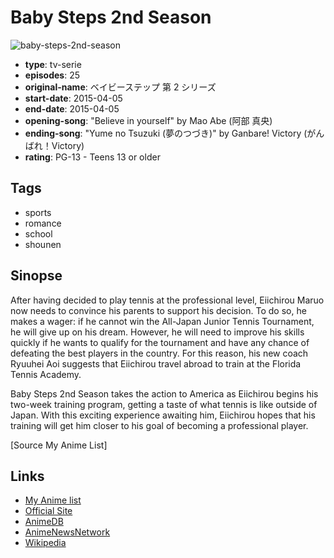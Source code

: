 # Baby Steps 2nd Season

![baby-steps-2nd-season](https://cdn.myanimelist.net/images/anime/9/73683.jpg)

-   **type**: tv-serie
-   **episodes**: 25
-   **original-name**: ベイビーステップ 第 2 シリーズ
-   **start-date**: 2015-04-05
-   **end-date**: 2015-04-05
-   **opening-song**: "Believe in yourself" by Mao Abe (阿部 真央)
-   **ending-song**: "Yume no Tsuzuki (夢のつづき)" by Ganbare! Victory (がんばれ！Victory)
-   **rating**: PG-13 - Teens 13 or older

## Tags

-   sports
-   romance
-   school
-   shounen

## Sinopse

After having decided to play tennis at the professional level, Eiichirou Maruo now needs to convince his parents to support his decision. To do so, he makes a wager: if he cannot win the All-Japan Junior Tennis Tournament, he will give up on his dream. However, he will need to improve his skills quickly if he wants to qualify for the tournament and have any chance of defeating the best players in the country. For this reason, his new coach Ryuuhei Aoi suggests that Eiichirou travel abroad to train at the Florida Tennis Academy.

Baby Steps 2nd Season takes the action to America as Eiichirou begins his two-week training program, getting a taste of what tennis is like outside of Japan. With this exciting experience awaiting him, Eiichirou hopes that his training will get him closer to his goal of becoming a professional player.

[Source My Anime List]

## Links

-   [My Anime list](https://myanimelist.net/anime/27663/Baby_Steps_2nd_Season)
-   [Official Site](http://www3.nhk.or.jp/anime/babysteps/2nd/)
-   [AnimeDB](http://anidb.info/perl-bin/animedb.pl?show=anime&aid=10847)
-   [AnimeNewsNetwork](http://www.animenewsnetwork.com/encyclopedia/anime.php?id=16309)
-   [Wikipedia](http://en.wikipedia.org/wiki/Baby_Steps)
